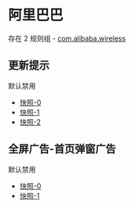 # 阿里巴巴

存在 2 规则组 - [com.alibaba.wireless](/src/apps/com.alibaba.wireless.ts)

## 更新提示

默认禁用

- [快照-0](https://i.gkd.li/i/12684422)
- [快照-1](https://i.gkd.li/i/12684426)
- [快照-2](https://i.gkd.li/i/15004486)

## 全屏广告-首页弹窗广告

默认禁用

- [快照-0](https://i.gkd.li/i/13683509)
- [快照-1](https://i.gkd.li/i/13683510)
